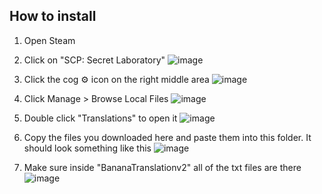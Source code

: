 ## How to install

1. Open Steam
2. Click on "SCP: Secret Laboratory" 
![image](https://github.com/user-attachments/assets/1804cb0d-dfbf-4ea3-a639-113aabaac3a6)

4. Click the cog ⚙️ icon on the right middle area 
![image](https://github.com/user-attachments/assets/2a4744d8-3e6c-43b4-963f-70a23f4ca9ae)

5. Click Manage > Browse Local Files 
![image](https://github.com/user-attachments/assets/8c51374a-8d7d-498a-8c44-eda4683a0ee9)

6. Double click "Translations" to open it 
![image](https://github.com/user-attachments/assets/6b4f50a2-560c-4522-9197-a6d08c8d1efa)

7. Copy the files you downloaded here and paste them into this folder. It should look something like this 
![image](https://github.com/user-attachments/assets/5bc51c04-1389-4a21-b2dd-4108bfc0aaed)

8. Make sure inside "BananaTranslationv2" all of the txt files are there 
![image](https://github.com/user-attachments/assets/2b82f911-9b81-4362-b5b8-599f79ade439)







